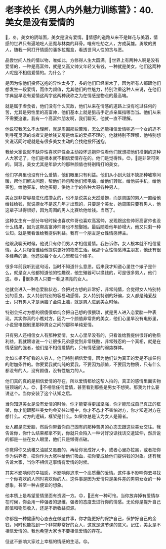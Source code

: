 # 老李校长《男人内外魅力训练营》：40.美女是没有爱情的

🎼，あ。美女的阴暗面，美女是没有爱情。🎼情感的道路从来不是鲜花与美酒，情感的世界只有遍地吃人恶魔与林类的拜骨。唯有杜劫之人，方成英雄。勇敢的男人，随我一同打开情感的潘多拉魔盒，看透世间人性的贪与恶。

品尝世间人性的情以物，唯如此，方修得人生大圆满。🎼世界上有两种人啊是没有爱情的，一种是高富帅，就是又高又帅又年轻又有钱，一种就是美女。他们这两种人呢是不相信爱情的。为什么？

是因为像他们投怀送抱的异性太多了，多的他们已经麻木了，因为所有人都跟他们想发生一段爱情，而作为颜值，尤其他们的性魅力，特别注重这种人来说，在他们字典里早没有爱情这两字这两种我称之为在情感是物点的最高端。

就是属于虐食者，他们没有什么天敌，他们从来在情感的道路上没有吃过任何的苦，尤其是男性里的高富帅，他们基本上就是狙击手定点亲属指哪当当。他们从来不需要追谁。我有一个高富帅朋友啊，我们聊天，他就一直不理解。

他说哎我怎么不太理解，就是周围那些苦难，怎么还能相信爱情呢追一个女的追不到寻死觅活的或者又是给钱又房是给车的爱搭不理的，他就特别不理解，他特别想笑说话同时呢就是有很多美女主动的会找他投怀送抱。

我给大家说就不缺异性喜欢异性会主动投怀送抱异性看他们就想把他们推倒的这种人大家记了，他们是根本就不相信爱情存在的。他们是觉得性。😊，🎼是非常可笑的。同理，美女尤其是年龄大的那种颜值也特别精打的美女。

他们字典里也没有什么爱情，他们眼里只有利益。他们从小到大就不缺那种嘘寒问暖，帮他们解决问题，帮他们拎包帮他们修电脑，给他们转账，给他买手机，给他买包，给他买车，给他买房，供她上学的各种大哥各种男人。

美女是非常容易进化成捞女的，也不是说美女天然爱捞，而是周围的男人一直给他给钱给钱，就说捞女不是这几年才出现的，只要是个美女，她周围只要有男人，他这辈子过得很好，因为周围的男人比赛给他给钱。当然了。

这种女生有一部分年轻时候也喜欢帅哥也喜欢高富帅，发现跟这些帅哥高富帅也没什么结果，因为这帮高富帅帅哥也不想娶她。最后随着他年龄增大，他又只剩一种认知。就是我看谁给我提供利益。我有一个朋友是女性情感博主。

他跟我聊天时候，他说只有你们男人才相信爱情。我告诉你，女人根本就不相信爱情。女人只相信谁给他提供更好的物质生活。我那个女性情感博主朋友，他还有很多经典的话，他还说每个女人心里都住个婊子。

很多年前我听到这句话，当时不知道什么意思。后来我才知道心里住个婊子是什么，就是女人他都知道他的性趣观，他生殖器可以换钱的，可是很多男人，他们这。😡，🎼很多男人只要一看见漂亮的女人。

他就会进入一种恋爱脑状态，会把对方想的非常好，非常纯情，会觉得女人特别特别的善良。女人特别特别的容易动感情，女人特别特别的好骗，女人都是纯爱战士，只有男人才是满脑子金崇上脑，就是男人进到美女时候。

特别会把对方想的很傻很单纯会把自己想的很猥琐，就是男人进入恋爱脑一种表现。其实你真的小瞧对方，因为一个颜值非常贵的美女，他们心里早没有电影里，小说里电视剧里那种男女之间的那种单纯爱情。

只有男人还相信女人有那种爱情，女人心里早没有的，只看谁给我提供很好的物质利益，我就跟谁说一个让很多兄弟感觉到非常残酷，非常残忍的一个真相，就是在情感里的强者，他们是不相信爱情的，只有情感里的弱势群体。

比如长相不好看的人穷人，他们特别相信爱情，因为他们认为真正的爱是不加任何的附加条件的。你要爱我就纯纯的爱我，不要因为颜值，不要因为物质，只有什么都没有的人，没有颜值，没有性魅力的人。

他们真的真的是相信爱情的存在，所以爱情都给这帮人拍的，真正的感情里面实物链顶端的人。😊，🎼不相信任何爱情，甚至看到那些是男女不想笑。那我为什么要讲这个。当你安装了这个认知之后。

当你知道美女是没有爱情的时候，你才能变得更加坚强，你才能形成自己真正的框架，你才能跟那些美女约会交往过程中，你才不怂才不害怕对方，你才知道对方在想什么。对方的逻辑，框架是什么。如果你总是认为女人是弱者。

女人都是恋爱脑，然后你带着你自己固有的那种苦男的心态去跟这些美女交往。我告诉你，你什么结果都拿不到，你就只会陷入一种讨好没话找话交遣延伸，然后说的都是一些在女人眼里，他们只是懒得点破。

你觉得你又幼稚又油腻又愚蠢的，再给你发成好人卡，或者心里办拉黑，或者把你作为供养者，把你作为大冤种给他们吸血，把你变成给他们提供钱的对象。还有我告诉大家，当你不相信这事情有爱情的时候。

其实不影响你的幸福感，不影响你追求一个高质量的爱情。这件事不影响你去寻找一个你喜欢的人同时喜欢你的人。这件事是因为爱情只是条件差的男男女女的一种想象，甚至一种占便宜的想象。

他本质上是希望爱情里面有资源一方。😊，🎼还有一种可怜。当你放弃掉有爱情存在时候，你会用一种强者的思维，强者的态度去进行你的情感。无论你是提升自己颜值和物质收入，还是不断收益资源。

你都是一种健康的心态去在做这件事，你才能更好的保护自己，保护好自己的金钱，同时也能找到一个非常非常好的女人，这就是这节课的意义。记住，美女是不相信爱情的。我也希望大家也不要相信爱情的存在。

但这不影响大家过上幸福的情感的生活。😡。